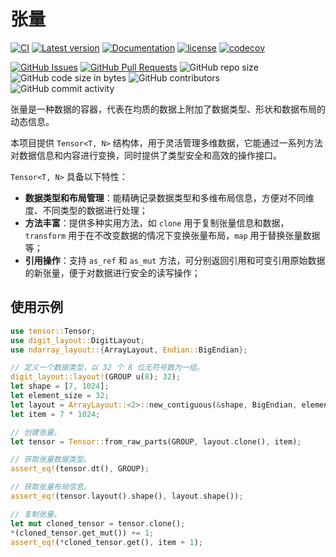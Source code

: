 # 张量

[![CI](https://github.com/YdrMaster/tensor/actions/workflows/build.yml/badge.svg?branch=main)](https://github.com/YdrMaster/tensor/actions)
[![Latest version](https://img.shields.io/crates/v/tensor.svg)](https://crates.io/crates/tensor)
[![Documentation](https://docs.rs/tensor/badge.svg)](https://docs.rs/tensor)
[![license](https://img.shields.io/github/license/YdrMaster/tensor)](https://mit-license.org/)
[![codecov](https://codecov.io/gh/YdrMaster/tensor/branch/main/graph/badge.svg)](https://codecov.io/gh/YdrMaster/tensor/)

[![GitHub Issues](https://img.shields.io/github/issues/YdrMaster/tensor)](https://github.com/YdrMaster/tensor/issues)
[![GitHub Pull Requests](https://img.shields.io/github/issues-pr/YdrMaster/tensor)](https://github.com/YdrMaster/tensor/pulls)
![GitHub repo size](https://img.shields.io/github/repo-size/YdrMaster/tensor)
![GitHub code size in bytes](https://img.shields.io/github/languages/code-size/YdrMaster/tensor)
![GitHub contributors](https://img.shields.io/github/contributors/YdrMaster/tensor)
![GitHub commit activity](https://img.shields.io/github/commit-activity/m/YdrMaster/tensor)

张量是一种数据的容器，代表在均质的数据上附加了数据类型、形状和数据布局的动态信息。

本项目提供 `Tensor<T, N>` 结构体，用于灵活管理多维数据，它能通过一系列方法对数据信息和内容进行变换，同时提供了类型安全和高效的操作接口。

`Tensor<T, N>` 具备以下特性：

- **数据类型和布局管理**：能精确记录数据类型和多维布局信息，方便对不同维度、不同类型的数据进行处理；
- **方法丰富**：提供多种实用方法，如 `clone` 用于复制张量信息和数据，`transform` 用于在不改变数据的情况下变换张量布局，`map` 用于替换张量数据等；
- **引用操作**：支持 `as_ref` 和 `as_mut` 方法，可分别返回引用和可变引用原始数据的新张量，便于对数据进行安全的读写操作；

## 使用示例

```rust
use tensor::Tensor;
use digit_layout::DigitLayout;
use ndarray_layout::{ArrayLayout, Endian::BigEndian};

// 定义一个数据类型，以 32 个 8 位无符号数为一组。
digit_layout::layout!(GROUP u(8); 32);
let shape = [7, 1024];
let element_size = 32;
let layout = ArrayLayout::<2>::new_contiguous(&shape, BigEndian, element_size);
let item = 7 * 1024;

// 创建张量。
let tensor = Tensor::from_raw_parts(GROUP, layout.clone(), item);

// 获取张量数据类型。
assert_eq!(tensor.dt(), GROUP);

// 获取张量布局信息。
assert_eq!(tensor.layout().shape(), layout.shape());

// 复制张量。
let mut cloned_tensor = tensor.clone();
*(cloned_tensor.get_mut()) += 1;
assert_eq!(*cloned_tensor.get(), item + 1);
```
